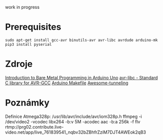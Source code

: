 work in progress

# Prerequisites

`sudo apt-get install gcc-avr binutils-avr avr-libc avrdude arduino-mk`
`pip3 install pyserial`

# Zdroje

[Introduction to Bare Metal Programming in Arduino Uno](https://create.arduino.cc/projecthub/milanistef/introduction-to-bare-metal-programming-in-arduino-uno-f3e2b4)
[avr-libc - Standard C library for AVR-GCC](https://www.nongnu.org/avr-libc/user-manual/modules.html)
[Arduino Makefile](https://github.com/sudar/Arduino-Makefile)
[Awesome-tunneling](https://github.com/anderspitman/awesome-tunneling)

# Poznámky

Definice Atmega328p: /usr/lib/avr/include/avr/iom328p.h
ffmpeg -i /dev/video2  -vcodec libx264 -b:v 5M -acodec aac -b:a 256k -f flv rtmp://prg02.contribute.live-video.net/app/live_761839541_nqbv32bZBhfrZziM7DJT4AWEok2qB3
